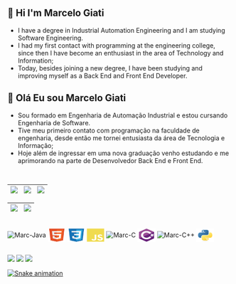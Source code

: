 ## 👋 Hi I'm Marcelo Giati

- I have a degree in Industrial Automation Engineering and I am studying Software Engineering.
- I had my first contact with programming at the engineering college, since then I have become an enthusiast in the area of Technology and Information;
- Today, besides joining a new degree, I have been studying and improving myself as a Back End and Front End Developer.

## 👋 Olá Eu sou Marcelo Giati

- Sou formado em Engenharia de Automação Industrial e estou cursando Engenharia de Software.
- Tive meu primeiro contato com programação na faculdade de engenharia, desde então me tornei entusiasta da área de Tecnologia e Informação; <br/>
- Hoje além de ingressar em uma nova graduação venho estudando e me aprimorando na parte de Desenvolvedor Back End e Front End.
<br>

<div style="display: inline_block">

  | ![](http://github-profile-summary-cards.vercel.app/api/cards/stats?username=MarceloGiati&theme=nord_dark) | ![](http://github-profile-summary-cards.vercel.app/api/cards/repos-per-language?username=MarceloGiati&hide=Html&theme=nord_dark) | ![](http://github-profile-summary-cards.vercel.app/api/cards/most-commit-language?username=deborapianezzer&theme=nord_dark) |
| :-: | :-: | :-: |
  
  | ![](http://github-profile-summary-cards.vercel.app/api/cards/profile-details?username=MarceloGiati&theme=nord_dark) | ![](https://github-readme-streak-stats.herokuapp.com/?user=MarceloGiati&hide_border=true&date_format=M%20j%5B%2C%20Y%5D&background=2D3742&stroke=2D3742&ring=6bbbca&fire=6bbbca&currStreakNum=fff&sideNums=6bbbca&currStreakLabel=6bbbca&sideLabels=fff&dates=fff) |
| :-: | :-: |

</div>

<div 
  style="display: inline_block"><br>
  <img align="center" alt="Marc-Java" height="35" width="40" src="https://cdn.jsdelivr.net/gh/devicons/devicon/icons/java/java-original.svg"/>
  <img align="center" alt="Marc-HTML" height="30" width="40" src="https://raw.githubusercontent.com/devicons/devicon/master/icons/html5/html5-original.svg">
  <img align="center" alt="Marc-CSS" height="30" width="40" src="https://raw.githubusercontent.com/devicons/devicon/master/icons/css3/css3-original.svg">
  <img align="center" alt="Marc-Js" height="30" width="40" src="https://raw.githubusercontent.com/devicons/devicon/master/icons/javascript/javascript-plain.svg">    
  <img align="center" alt="Marc-C" height="30" width="40" src="https://cdn.jsdelivr.net/gh/devicons/devicon/icons/c/c-original.svg"/>             
  <img align="center" alt="Marc-Csharp" height="30" width="40" src="https://raw.githubusercontent.com/devicons/devicon/master/icons/csharp/csharp-original.svg">
  <img align="center" alt="Marc-C++" height="30" width="40"src="https://cdn.jsdelivr.net/gh/devicons/devicon/icons/cplusplus/cplusplus-original.svg"/>
  <img align="center" alt="Marc-Python" height="30" width="40" src="https://raw.githubusercontent.com/devicons/devicon/master/icons/python/python-original.svg">  
          
</div>
  
  ##
 
<div> 
  <a href= "https://www.linkedin.com/in/marcelo-giati" target="_blank"><img src="https://img.shields.io/badge/-LinkedIn-%230077B5?style=for-the-badge&logo=linkedin&logoColor=white" target="_blank"></a> 
  <a href= "mailto:mtgiati@gmail.com" target="_blank"><img src="https://img.shields.io/badge/Gmail-D14836?style=for-the-badge&logo=gmail&logoColor=white"></a>
  <a href= "https://api.whatsapp.com/send?phone=5519997350507&text=Gostaria%20de%20mais%20informa%C3%A7%C3%B5es%20sobre%20o%20suporte%20da%20API%20MyZAP"><img src=https://img.shields.io/badge/WhatsApp-25D366?style=for-the-badge&logo=whatsapp&logoColor=white>
  
  ![Snake animation](https://github.com/MarceloGiati/MarceloGiati/blob/output/github-contribution-grid-snake.svg)
  
</div>


<!--===========================================================================================================================================================-->
<!--Outras aparências para o github-->
<!--<div align="center">
  <a href="https://github.com/MarceloGiati">
  <img height="180em" src="https://github-readme-stats.vercel.app/api?username=marcelogiati&show_icons=true&theme=dark&include_all_commits=true&count_private=true"/>
  <img height="180em" src="https://github-readme-stats.vercel.app/api/top-langs/?username=marcelogiati&layout=compact&langs_count=7&theme=dark"/>
</div>-->
<br>

